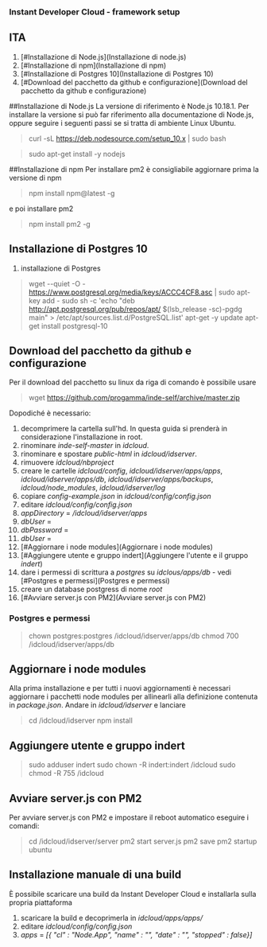 ### Instant Developer Cloud - framework setup

## ITA
1. [#Installazione di Node.js](Installazione di node.js)
1. [#Installazione di npm](Installazione di npm)
1. [#Installazione di Postgres 10](Installazione di Postgres 10)
1. [#Download del pacchetto da github e configurazione](Download del pacchetto da github e configurazione)

##Installazione di Node.js
La versione di riferimento è Node.js 10.18.1. Per installare la versione si può far riferimento alla documentazione di Node.js, oppure seguire i seguenti passi se si tratta di ambiente Linux Ubuntu.

> curl -sL https://deb.nodesource.com/setup_10.x | sudo bash

> sudo apt-get install -y nodejs

##Installazione di npm
Per installare pm2 è consigliabile aggiornare prima la versione di npm

> npm install npm@latest -g

e poi installare pm2

> npm install pm2 -g

## Installazione di Postgres 10
1. installazione di Postgres

> wget --quiet -O - https://www.postgresql.org/media/keys/ACCC4CF8.asc | sudo apt-key add -
> sudo sh -c 'echo "deb http://apt.postgresql.org/pub/repos/apt/ $(lsb_release -sc)-pgdg main" > /etc/apt/sources.list.d/PostgreSQL.list'
> apt-get -y update
> apt-get install postgresql-10

## Download del pacchetto da github e configurazione
Per il download del pacchetto su linux da riga di comando è possibile usare 

> wget https://github.com/progamma/inde-self/archive/master.zip

Dopodiché è necessario:
1. decomprimere la cartella sull'hd. In questa guida si prenderà in considerazione l'installazione in root.
1. rinominare *inde-self-master* in *idcloud*.
1. rinominare e spostare *public-html* in *idcloud/idserver*.
1. rimuovere *idcloud/nbproject*
1. creare le cartelle *idcloud/config*, *idcloud/idserver/apps/apps*, *idcloud/idserver/apps/db*, *idcloud/idserver/apps/backups*, *idcloud/node_modules*, *idcloud/idserver/log*
1. copiare *config-example.json* in *idcloud/config/config.json*
1. editare *idcloud/config/config.json*
  1. *appDirectory* = */idcloud/idserver/apps*
  1. *dbUser* = *<postgres username>*
  1. *dbPassword* = *<postgres password>*
  1. *dbUser* = *<postgres username>*
1. [#Aggiornare i node modules](Aggiornare i node modules)
1. [#Aggiungere utente e gruppo indert](Aggiungere l'utente e il gruppo *indert*)
1. dare i permessi di scrittura a *postgres* su *idclous/apps/db* - vedi [#Postgres e permessi](Postgres e permessi)
1. creare un database postgress di nome *root*
1. [#Avviare server.js con PM2](Avviare server.js con PM2)
 
### Postgres e permessi
> chown postgres:postgres /idcloud/idserver/apps/db
> chmod 700 /idcloud/idserver/apps/db

## Aggiornare i node modules
Alla prima installazione e per tutti i nuovi aggiornamenti è necessari aggiornare i pacchetti node modules per allinearli alla definizione contenuta in *package.json*.
Andare in *idcloud/idserver* e lanciare

> cd /idcloud/idserver
> npm install

## Aggiungere utente e gruppo indert

> sudo adduser indert
> sudo chown -R indert:indert /idcloud
> sudo chmod -R 755 /idcloud

## Avviare server.js con PM2
Per avviare server.js con PM2 e impostare il reboot automatico eseguire i comandi:

> cd /idcloud/idserver/server
> pm2 start server.js
> pm2 save
> pm2 startup ubuntu

## Installazione manuale di una build
È possibile scaricare una build da Instant Developer Cloud e installarla sulla propria piattaforma

1. scaricare la build e decoprimerla in *idcloud/apps/apps/<app-name>*
1. editare *idcloud/config/config.json*
  1. *apps* = *[{ "cl" : "Node.App", "name" : "<app-name>", "date" : "<current-date in ISO string>", "stopped" : false}]*